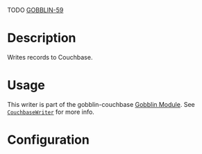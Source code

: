 TODO [GOBBLIN-59](https://issues.apache.org/jira/browse/GOBBLIN-59)

# Description


Writes records to Couchbase.

# Usage


This writer is part of the gobblin-couchbase [Gobblin Module](https://github.com/apache/incubator-gobblin/tree/master/gobblin-modules/gobblin-couchbase). See 
 [`CouchbaseWriter`](https://github.com/apache/incubator-gobblin/blob/master/gobblin-modules/gobblin-couchbase/src/main/java/org/apache/gobblin/couchbase/writer/CouchbaseWriter.java) for more info.

 # Configuration